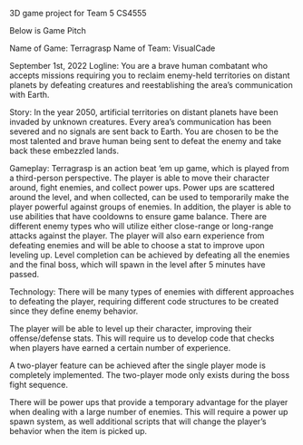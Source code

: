 3D game project for Team 5 CS4555

Below is Game Pitch

Name of Game: Terragrasp Name of Team: VisualCade

September 1st, 2022 Logline: You are a brave human combatant who accepts missions requiring you to reclaim enemy-held territories on distant planets by defeating creatures and reestablishing the area’s communication with Earth.

Story: In the year 2050, artificial territories on distant planets have been invaded by unknown creatures. Every area’s communication has been severed and no signals are sent back to Earth. You are chosen to be the most talented and brave human being sent to defeat the enemy and take back these embezzled lands.

Gameplay: Terragrasp is an action beat ‘em up game, which is played from a third-person perspective. The player is able to move their character around, fight enemies, and collect power ups. Power ups are scattered around the level, and when collected, can be used to temporarily make the player powerful against groups of enemies. In addition, the player is able to use abilities that have cooldowns to ensure game balance. There are different enemy types who will utilize either close-range or long-range attacks against the player. The player will also earn experience from defeating enemies and will be able to choose a stat to improve upon leveling up. Level completion can be achieved by defeating all the enemies and the final boss, which will spawn in the level after 5 minutes have passed.

Technology: There will be many types of enemies with different approaches to defeating the player, requiring different code structures to be created since they define enemy behavior.

The player will be able to level up their character, improving their offense/defense stats. This will require us to develop code that checks when players have earned a certain number of experience.

A two-player feature can be achieved after the single player mode is completely implemented. The two-player mode only exists during the boss fight sequence.

There will be power ups that provide a temporary advantage for the player when dealing with a large number of enemies. This will require a power up spawn system, as well additional scripts that will change the player’s behavior when the item is picked up.
